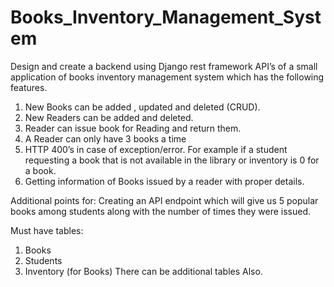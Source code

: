 # Books_Inventory_Management_System

Design and create a backend using Django rest framework API’s of a small application of books
inventory management system which has the following features.

1. New Books can be added , updated and deleted (CRUD).
2. New Readers can be added and deleted.
3. Reader can issue book for Reading and return them.
4. A Reader can only have 3 books a time
5. HTTP 400’s in case of exception/error. For example if a student requesting a book that is not
available in the library or inventory is 0 for a book.
6. Getting information of Books issued by a reader with proper details.

Additional points for:
Creating an API endpoint which will give us 5 popular books among students along with the
number of times they were issued.

Must have tables:
1. Books
2. Students
3. Inventory (for Books)
There can be additional tables Also.
